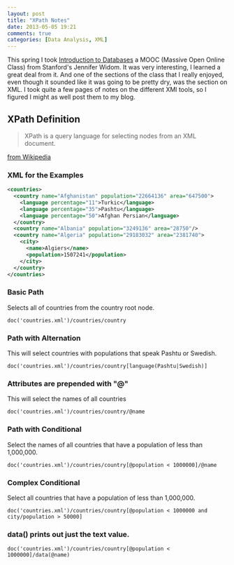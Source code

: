 ```yaml
---
layout: post
title: "XPath Notes"
date: 2013-05-05 19:21
comments: true
categories: [Data Analysis, XML] 
--- 
```


This spring I took [Introduction to Databases](https://class2go.stanford.edu/db/Winter2013) a MOOC (Massive Open Online Class) from Stanford's Jennifer Widom. It was very interesting, I learned a great deal from it. And one of the sections of the class that I really enjoyed, even though it sounded like it was going to be pretty dry, was the section on XML. I took quite a few pages of notes on the different XMl tools, so I figured I might as well post them to my blog.

## XPath Definition
> XPath is a query language for selecting nodes from an XML document.

[from Wikipedia](http://en.wikipedia.org/wiki/XPath)

### XML for the Examples
``` xml countries.xml
<countries>
  <country name="Afghanistan" population="22664136" area="647500">
    <language percentage="11">Turkic</language>
    <language percentage="35">Pashtu</language>
    <language percentage="50">Afghan Persian</language>
  </country>
  <country name="Albania" population="3249136" area="28750"/>
  <country name="Algeria" population="29183032" area="2381740">
    <city>
      <name>Algiers</name>
      <population>1507241</population>
    </city>
  </country>
</countries>
```

### Basic Path
Selects all of countries from the country root node.
``` xquery
doc('countries.xml')/countries/country
```

### Path with Alternation
This will select countries with populations that speak Pashtu or Swedish.
``` xquery
doc('countries.xml')/countries/country[language(Pashtu|Swedish)]
```

### Attributes are prepended with "@"
This will select the names of all countries
``` xquery
doc('countries.xml')/countries/country/@name
```

### Path with Conditional
Select the names of all countries that have a population of less than 1,000,000.
``` xquery
doc('countries.xml')/countries/country[@population < 1000000]/@name
```

### Complex Conditional
Select all countries that have a population of less than 1,000,000.
``` xquery
doc('countries.xml')/countries/country[@population < 1000000 and city/population > 50000]
```

### data() prints out just the text value.
``` 
doc('countries.xml')/countries/country[@population < 1000000]/data(@name)
```

